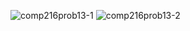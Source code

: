 ![comp216prob13-1](https://user-images.githubusercontent.com/105068708/210256645-8d18b07c-9a8c-4556-81c1-2ac761733b20.png)
![comp216prob13-2](https://user-images.githubusercontent.com/105068708/210256647-d64a4639-5a75-4e3c-940c-49a1f55ab9d4.png)
